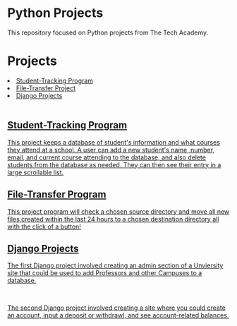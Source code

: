 # Python Projects
<p>This repository focused on Python projects from The Tech Academy.</p>

# Projects
<li><a href="https://github.com/ethantl-1511/python-projects/tree/main/student-tracking-project"> Student-Tracking Program </li>
<li><a href="https://github.com/ethantl-1511/python-projects/tree/main/file-transfer-project"> File-Transfer Project </li>
<li><a href="https://github.com/ethantl-1511/python-projects/tree/main/file-transfer-project"> Django Projects </li>

<br>
<h2>Student-Tracking Program</h2>
<p>This project keeps a database of student's information and what courses they attend at a school. A user can add a new student's name, number, email, and current course attending to the database, and also delete students from the database as needed. They can then see their entry in a large scrollable list.</p>

<h2>File-Transfer Program</h2>
<p>This project program will check a chosen source directory and move all new files created within the last 24 hours to a chosen destination directory all with the click of a button!</p>

<h2>Django Projects</h2>
<p>The first Django project involved creating an admin section of a Unviersity site that could be used to add Professors and other Campuses to a database.</p>
<br>
<p>The second Django project involved creating a site where you could create an account, input a deposit or withdrawl, and see account-related balances.</p>
